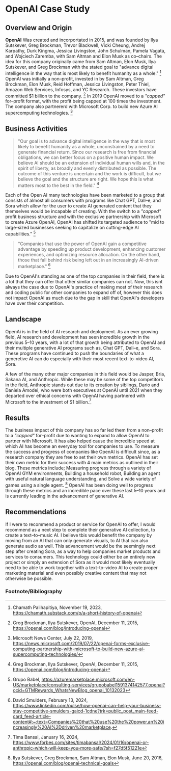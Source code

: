 # OpenAI Case Study

## Overview and Origin

**OpenAI** Was created and incorportated in 2015, and was founded by Ilya Sutskever, Greg Brockman, Trevor Blackwell, Vicki Cheung, Andrej Karpathy, Durk Kingma, Jessica Livingston, John Schulman, Pamela Vagata, and Wojciech Zaremba, with Sam Altman and Elon Musk as co&ndash;chairs. The idea for this company originally came from Sam Altman, Elon Musk, Ilya Sutskever, and Greg Brockman with the stated goal to "advance digital intelligence in the way that is most likely to benefit humanity as a whole." [^fn1] OpenAI was initially a non&ndash;profit, invested in by Sam Altman, Greg Brockman, Elon Musk, Reid Hoffman, Jessica Livingston, Peter Thiel, Amazon Web Services, Infosys, and YC Research. These investors have committed $1 billion to the company. [^fn2] In 2019 OpenAI moved to a *"capped"* for&ndash;profit format, with the profit being capped at 100 times the investment. The company also partnererd with Microsoft Corp. to build new Azure AI supercomputing technologies. [^fn3]

## Business Activities

>"Our goal is to advance digital intelligence in the way that is most likely to benefit humanity as a whole, unconstrained by a need to generate financial return. Since our research is free from financial obligations, we can better focus on a positive human impact. We believe AI should be an extension of individual human wills and, in the spirit of liberty, as broadly and evenly distributed as possible. The outcome of this venture is uncertain and the work is difficult, but we believe the goal and the structure are right. We hope this is what matters most to the best in the field." [^fn2]

Each of the Open AI many technologies have been marketed to a group that consists of almost all consumers with programs like Chat GPT, Dall&ndash;e, and Sora which allow for the user to create AI generated content that they themselves would be incapable of creating. With the switch to a *"capped"* profit business structure and with the exclusive partnership with Microsoft to create Azure OpenAI, OpenAI has shifted its targeted audience to "mid to large-sized businesses seeking to capitalize on cutting-edge AI capabilities." [^fn4]

>"Companies that use the power of OpenAI gain a competitive advantage by speeding up product development, enhancing customer experiences, and optimizing resource allocation. On the other hand, those that fall behind risk being left out in an increasingly AI-driven marketplace." [^fn5]

Due to OpenAI's standing as one of the top companies in their field, there is a lot that they can offer that other similar companies can not. Now, this isnt always the case due to OpenAI's practice of making most of their research and coding public for other companies to expand off of, however this does not impact OpenAI as much due to the gap in skill that OpenAI's developers have over their competition.

## Landscape

OpenAi is in the field of AI research and deployment. As an ever growing field, AI research and development has seen incredible growth in the previous 5&ndash;10 years, with a lot of that growth being attributed to OpenAI and their multiple generative AI programs such as, Chat GPT, Dall&ndash;e, and Sora. These programs have continued to push the boundaries of what a generetive AI can do especially with their most recent text&ndash;to&ndash;video AI, Sora.

A few of the many other major companies in this field would be Jasper, Bria, Sakana AI, and Anthropic. While these may be some of the top competitors in the field, Anthropic stands out due to its creation by siblings, Dario and Daniela Amodei, who were both executives at OpenAI until 2021 when they departed over ethical concerns with OpenAI having partnered with Microsoft to the investment of $1 billion.[^fn6]

## Results

The business impact of this company has so far led them from a non&ndash;profit to a *"capped"* for&ndash;profit due to wanting to expand to allow OpenAI to partner with Microsoft. It has also helped cause the incredible speed at which AI has become an everyday tool for companies to use. To measure the success and progress of companies like OpenAI is difficult since, as a research company they are free to set their own metrics. OpenAI has set their own metric for their success with 4 main metrics as outlined in their blog. These metrics include; Measuring progress through a variety of OpenAI GYM environments, Building a household robot, Building an agent with useful natural language understanding, and Solve a wide variety of games using a single agent. [^fn7] OpenAI has been doing well to progress through these metrics and an incredible pace over these last 5&ndash;10 years and is currently leading in the advancement of generative AI.

## Recommendations

If I were to recommend a product or service for OpenAI to offer, I would recommend as a next step to complete their generative AI collection, to create a text&ndash;to&ndash;music AI. I believe tbis would benefit the company by moving from an AI that can only generate visuals, to AI that can also generate audio as well. This advancement would be the seemingly next step after creating Sora, as a way to help companies market products and services to consumers. This technology could either be an entirely new project or simply an extension of Sora as it would most likely eventually need to be able to work together with a text&ndash;to&ndash;video AI to create proper marketing material and even possibly creative content that may not otherwise be possible.

### Footnote/Bibliography

[^fn1]: Chamath Palihapitiya, November 19, 2023, https://chamath.substack.com/p/a-short-history-of-openai

[^fn2]: Greg Brockman, Ilya Sutskever, OpenAI, December 11, 2015, https://openai.com/blog/introducing-openai

[^fn3]: Microsoft News Center, July 22, 2019, https://news.microsoft.com/2019/07/22/openai-forms-exclusive-computing-partnership-with-microsoft-to-build-new-azure-ai-supercomputing-technologies/

[^fn4]: Grupo Babel, https://azuremarketplace.microsoft.com/en-US/marketplace/consulting-services/grupobabel1591374142577.openai?ocid=GTMRewards_WhatsNewBlog_openai_10132023

[^fn5]: David Smulders, February 13, 2024, https://www.linkedin.com/pulse/how-openai-can-help-your-business-stay-competitive-smulders-gaicd-1cdne?trk=public_post_main-feed-card_feed-article-content#:~:text=Companies%20that%20use%20the%20power,an%20increasingly%20AI%2Ddriven%20marketplace.

[^fn6]: Tima Bansal, January 16, 2024, https://www.forbes.com/sites/timabansal/2024/01/16/openai-or-anthropic-which-will-keep-you-more-safe/?sh=f27d5f51221e

[^fn7]: Ilya Sutskever, Greg Brockman, Sam Altman, Elon Musk, June 20, 2016, https://openai.com/blog/openai-technical-goals